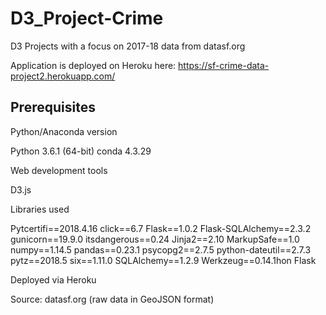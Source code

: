 # D3_Project-Crime
D3 Projects with a focus on 2017-18 data from datasf.org

Application is deployed on Heroku here: https://sf-crime-data-project2.herokuapp.com/

## Prerequisites

Python/Anaconda version

Python 3.6.1 (64-bit)
conda 4.3.29

Web development tools

D3.js

Libraries used

Pytcertifi==2018.4.16
click==6.7
Flask==1.0.2
Flask-SQLAlchemy==2.3.2
gunicorn==19.9.0
itsdangerous==0.24
Jinja2==2.10
MarkupSafe==1.0
numpy==1.14.5
pandas==0.23.1
psycopg2==2.7.5
python-dateutil==2.7.3
pytz==2018.5
six==1.11.0
SQLAlchemy==1.2.9
Werkzeug==0.14.1hon Flask

Deployed via Heroku

Source: datasf.org (raw data in GeoJSON format)
